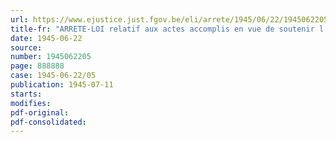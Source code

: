 ```yaml
---
url: https://www.ejustice.just.fgov.be/eli/arrete/1945/06/22/1945062205/justel
title-fr: "ARRETE-LOI relatif aux actes accomplis en vue de soutenir l'action de la résistance <remplacé par AL 20-09-1945; art. 1>"
date: 1945-06-22
source:
number: 1945062205
page: 888888
case: 1945-06-22/05
publication: 1945-07-11
starts:
modifies:
pdf-original:
pdf-consolidated:
---
```


